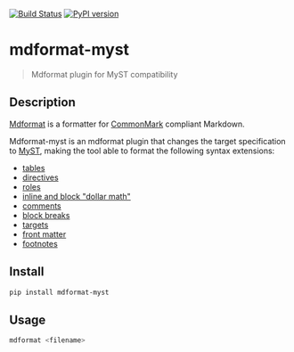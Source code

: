[![Build Status](https://github.com/hukkinj1/mdformat-myst/workflows/Tests/badge.svg?branch=master)](https://github.com/hukkinj1/mdformat-myst/actions?query=workflow%3ATests+branch%3Amaster+event%3Apush)
[![PyPI version](https://img.shields.io/pypi/v/mdformat-myst)](https://pypi.org/project/mdformat-myst)

# mdformat-myst

> Mdformat plugin for MyST compatibility

## Description

[Mdformat](https://github.com/executablebooks/mdformat) is a formatter for
[CommonMark](https://spec.commonmark.org/current/)
compliant Markdown.

Mdformat-myst is an mdformat plugin that changes the target specification to
[MyST](https://myst-parser.readthedocs.io/en/latest/using/syntax.html),
making the tool able to format the following syntax extensions:

- [tables](https://github.github.com/gfm/#tables-extension-)
- [directives](https://myst-parser.readthedocs.io/en/latest/using/syntax.html#syntax-directives)
- [roles](https://myst-parser.readthedocs.io/en/latest/using/syntax.html#syntax-roles)
- [inline and block "dollar math"](https://myst-parser.readthedocs.io/en/latest/using/syntax.html#math-shortcuts)
- [comments](https://myst-parser.readthedocs.io/en/latest/using/syntax.html#syntax-comments)
- [block breaks](https://myst-parser.readthedocs.io/en/latest/using/syntax.html#syntax-blockbreaks)
- [targets](https://myst-parser.readthedocs.io/en/latest/using/syntax.html#syntax-targets)
- [front matter](https://myst-parser.readthedocs.io/en/latest/using/syntax.html#extended-block-tokens)
- [footnotes](https://pandoc.org/MANUAL.html#footnotes)

## Install

```sh
pip install mdformat-myst
```

## Usage

```sh
mdformat <filename>
```
